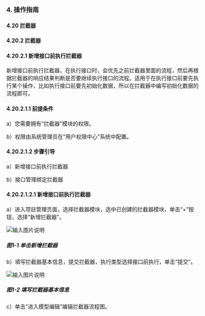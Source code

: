 ### 4. 操作指南

#### 4.20 拦截器

#### 4.20.2 拦截器

#### 4.20.2.1 新增接口前执行拦截器

新增接口前执行拦截器，在执行接口时，会优先之前拦截器里面的流程，然后再根据拦截器的响应结果判断是否要继续执行接口的流程。适用于在执行接口前要先执行某个操作，比如执行接口前要先初始化数据，所以在拦截器中编写初始化数据的流程即可。

#### 4.20.2.1.1 前提条件

a）您需要拥有“拦截器”模块的权限。

b）权限由系统管理员在“用户权限中心”系统中配置。

#### 4.20.2.1.2 步骤引导

a）新增接口前执行拦截器

b）接口管理绑定拦截器

#### 4.20.2.1.2.1 新增接口前执行拦截器

a）进入项目管理页面，选择拦截器模块，选中已创建的拦截器模块，单击“+”按钮，选择“新增拦截器”。

![输入图片说明](../../../../../images/SoFlu%EF%BC%88%E5%90%8E%E7%AB%AF%EF%BC%89%E5%BC%80%E5%8F%91%E5%B9%B3%E5%8F%B0/1.%20%E6%9C%80%E6%96%B0%E7%89%88%E6%9C%AC%20-%20%E6%9B%B4%E6%96%B0%E6%97%A5%E6%9C%9F%20-%202022.10.08/4.%20%E6%93%8D%E4%BD%9C%E6%8C%87%E5%8D%97/20.%20%E6%8B%A6%E6%88%AA%E5%99%A8/2.%20%E6%8B%A6%E6%88%AA%E5%99%A8/image.png)

##### 图1-1 单击新增拦截器

b）填写拦截器基本信息，提交拦截器，执行类型选择接口前执行，单击“提交”。

![输入图片说明](../../../../../images/SoFlu%EF%BC%88%E5%90%8E%E7%AB%AF%EF%BC%89%E5%BC%80%E5%8F%91%E5%B9%B3%E5%8F%B0/1.%20%E6%9C%80%E6%96%B0%E7%89%88%E6%9C%AC%20-%20%E6%9B%B4%E6%96%B0%E6%97%A5%E6%9C%9F%20-%202022.10.08/4.%20%E6%93%8D%E4%BD%9C%E6%8C%87%E5%8D%97/20.%20%E6%8B%A6%E6%88%AA%E5%99%A8/2.%20%E6%8B%A6%E6%88%AA%E5%99%A8/1-2.png)

##### 图1-2 填写拦截器基本信息

c）单击“进入模型编辑”编辑拦截器流程图。

